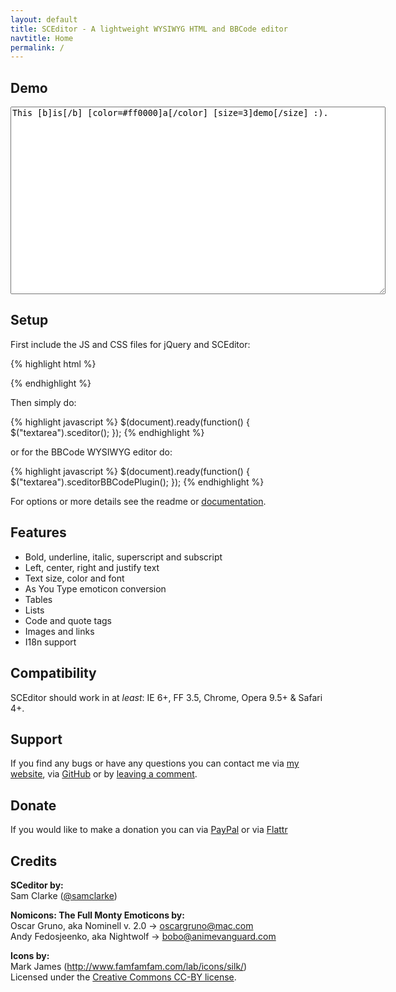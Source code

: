 ```yaml
---
layout: default
title: SCEditor - A lightweight WYSIWYG HTML and BBCode editor
navtitle: Home
permalink: /
---
```


## Demo

<script type="text/javascript" src="//ajax.googleapis.com/ajax/libs/jquery/1.7.2/jquery.min.js"> </script>
<link rel="stylesheet" href="minified/themes/default.min.css" type="text/css" media="all" />
<script type="text/javascript" src="minified/jquery.sceditor.min.js"> </script>
<script>$(document).ready(function() {
	$("textarea").sceditorBBCodePlugin({
		style: "minified/jquery.sceditor.default.min.css"
	});
});</script>

<textarea style="width:600px; height:300px">This [b]is[/b] [color=#ff0000]a[/color] [size=3]demo[/size] :).</textarea>

## Setup
First include the JS and CSS files for jQuery and SCEditor:

{% highlight html %}
<script type="text/javascript" src="//ajax.googleapis.com/ajax/libs/jquery/1.7.2/jquery.min.js"></script>
<link rel="stylesheet" href="minified/jquery.sceditor.min.css" type="text/css" media="all" />
<script type="text/javascript" src="minified/jquery.sceditor.min.js"></script>
{% endhighlight %}

Then simply do:

{% highlight javascript %}
$(document).ready(function() {
	$("textarea").sceditor();
});
{% endhighlight %}

or for the BBCode WYSIWYG editor do:

{% highlight javascript %}
$(document).ready(function() {
	$("textarea").sceditorBBCodePlugin();
});
{% endhighlight %}

For options or more details see the readme or [documentation](http://www.samclarke.com/2012/04/sceditor-documentation/).


## Features

* Bold, underline, italic, superscript and subscript
* Left, center, right and justify text
* Text size, color and font
* As You Type emoticon conversion
* Tables
* Lists
* Code and quote tags
* Images and links
* I18n support


## Compatibility

SCEditor should work in at *least*: IE 6+, FF 3.5, Chrome, Opera 9.5+ &amp; Safari 4+.


## Support
If you find any bugs or have any questions you can contact me via
[my website](http://www.samclarke.com/contact),
via [GitHub](hhttps://github.com/samclarke/SCEditor/issues/)
or by [leaving a comment](http://www.samclarke.com/2011/07/sceditor/).


## Donate

If you would like to make a donation you can via
[PayPal](https://www.paypal.com/cgi-bin/webscr?cmd=_s-xclick&hosted_button_id=AVJSF5NEETYYG)
or via [Flattr](http://flattr.com/thing/400345/SCEditor)


## Credits
**SCeditor by:**<br />
Sam Clarke ([@samclarke](http://github.com/samclarke))

**Nomicons: The Full Monty Emoticons by:**<br />
Oscar Gruno, aka Nominell v. 2.0 -> oscargruno@mac.com<br />
Andy Fedosjeenko, aka Nightwolf -> bobo@animevanguard.com

**Icons by:**<br />
Mark James (http://www.famfamfam.com/lab/icons/silk/)<br />
Licensed under the [Creative Commons CC-BY license](http://creativecommons.org/licenses/by/3.0/).


